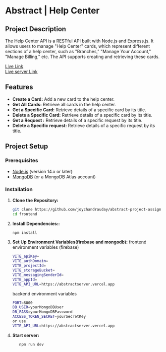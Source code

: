 # Abstract | Help Center

## Project Description

The Help Center API is a RESTful API built with Node.js and Express.js. It allows users to manage "Help Center" cards, which represent different sections of a help center, such as "Branches," "Manage Your Account," "Manage Billing," etc. The API supports creating and retrieving these cards.

[Live Link](https://abstract-help.web.app/)<br/>
[Live server Link](https://abstractserver.vercel.app/)

## Features

- **Create a Card:** Add a new card to the help center.
- **Get All Cards:** Retrieve all cards in the help center.
- **Get a Specific Card:** Retrieve details of a specific card by its title.
- **Delete a Specific Card:** Retrieve details of a specific card by its title.
- **Get a Request :** Retrieve details of a specific request by its title.
- **Delete a Specific request:** Retrieve details of a specific request by its title.

## Project Setup

### Prerequisites

- [Node.js](https://nodejs.org/) (version 14.x or later)
- [MongoDB](https://www.mongodb.com/) (or a MongoDB Atlas account)

### Installation

1. **Clone the Repository:**
   ```bash
   git clone https://github.com/joychandrauday/abstract-project-assignment
   cd frontend
   ```
2. **Install Dependencies::**
   ```bash
   npm install
   ```
3. **Set Up Environment Variables(firebase and mongodb):**
   frontend environment variables (firebase)

   ```bash
   VITE_apiKey=
   VITE_authDomain=
   VITE_projectId=
   VITE_storageBucket=
   VITE_messagingSenderId=
   VITE_appId=
   VITE_API_URL=https://abstractserver.vercel.app
   ```

   backend environment variables

   ```bash
   PORT=8000
   DB_USER=yourMongoDBUser
   DB_PASS=yourMongoDBPassword
   ACCESS_TOKEN_SECRET=yourSecretKey
   or use
   VITE_API_URL=https://abstractserver.vercel.app
   ```

4. **Start server:**
   ```bash
      npm run dev
   ```

